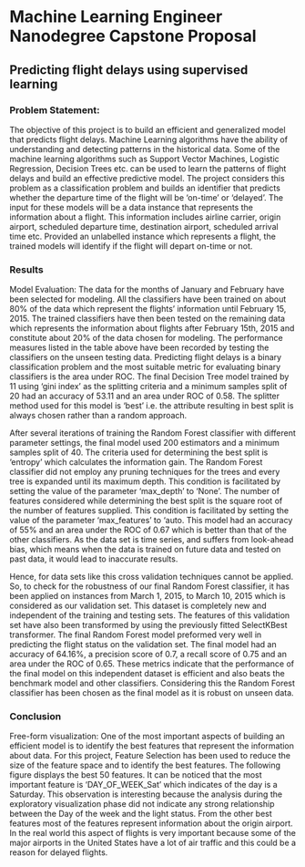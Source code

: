 # Machine Learning Engineer Nanodegree Capstone Proposal
## Predicting flight delays using supervised learning

### Problem Statement:

The objective of this project is to build an efficient and generalized model that predicts flight delays. Machine Learning algorithms have the ability of understanding and detecting patterns in the historical data. Some of the machine learning algorithms such as Support Vector Machines, Logistic Regression, Decision Trees etc. can be used to learn the patterns of flight delays and build an effective predictive model. The project considers this problem as a classification problem and builds an identifier that predicts whether the departure time of the flight will be ‘on-time’ or ‘delayed’. The input for these models will be a data instance that represents the information about a flight. This information includes airline carrier, origin airport, scheduled departure time, destination airport, scheduled arrival time etc. Provided an unlabelled instance which represents a flight, the trained models will identify if the flight will depart on-time or not.

### Results
Model Evaluation:
The data for the months of January and February have been selected for modeling. All the classifiers have been trained on about 80% of the data which represent the flights’ information until February 15, 2015. The trained classifiers have then been tested on the remaining data which represents the information about flights after February 15th, 2015 and constitute about 20% of the data chosen for modeling. The performance measures listed in the table above have been recorded by testing the classifiers on the unseen testing data.
Predicting flight delays is a binary classification problem and the most suitable metric for evaluating binary classifiers is the area under ROC. The final Decision Tree model trained by
 11
using ‘gini index’ as the splitting criteria and a minimum samples split of 20 had an accuracy of 53.11 and an area under ROC of 0.58. The splitter method used for this model is ‘best’ i.e. the attribute resulting in best split is always chosen rather than a random approach.


After several iterations of training the Random Forest classifier with different parameter settings, the final model used 200 estimators and a minimum samples split of 40. The criteria used for determining the best split is ‘entropy’ which calculates the information gain. 
The Random Forest classifier did not employ any pruning techniques for the trees and every tree is expanded until its maximum depth. This condition is facilitated by setting the value of the parameter ‘max_depth’ to ‘None’. The number of features considered while determining the best split is the square root of the number of features supplied. This condition is facilitated by setting the value of the parameter ‘max_features’ to ‘auto. This model had an accuracy of 55% and an area under the ROC of 0.67 which is better than that of the other classifiers.
As the data set is time series, and suffers from look-ahead bias, which means when the data is trained on future data and tested on past data, it would lead to inaccurate results. 

Hence, for data sets like this cross validation techniques cannot be applied. So, to check for the robustness of our final Random Forest classifier, it has been applied on instances from March 1, 2015, to March 10, 2015 which is considered as our validation set. This dataset is completely new and independent of the training and testing sets. The features of this validation set have also been transformed by using the previously fitted SelectKBest transformer. The final Random Forest model preformed very well in predicting the flight status on the validation set. The final model had an accuracy of 64.16%, a precision score of 0.7, a recall score of 0.75 and an area under the ROC of 0.65. These metrics indicate that the performance of the final model on this independent dataset is efficient and also beats the benchmark model and other classifiers. Considering this the Random Forest classifier has been chosen as the final model as it is robust on unseen data.

### Conclusion
Free-form visualization:
One of the most important aspects of building an efficient model is to identify the best features that represent the information about data. For this project, Feature Selection has been used to reduce the size of the feature space and to identify the best features. The following figure displays the best 50 features.
It can be noticed that the most important feature is ‘DAY_OF_WEEK_Sat’ which indicates of the day is a Saturday. This observation is interesting because the analysis during the exploratory visualization phase did not indicate any strong relationship between the Day of the week and the light status. From the other best
features most of the features represent information about the origin airport. In the real world this aspect of flights is very important because some of the major airports in the United States have a lot of air traffic and this could be a reason for delayed flights.
